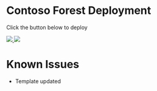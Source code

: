 # Contoso Forest Deployment

Click the button below to deploy

<a href="https://portal.azure.com/#create/Microsoft.Template/uri/https%3A%2F%2Fraw.githubusercontent.com%2Fadj2010%2FARM%2Fmaster%2Fazuredeploy.json" target="_blank">
    <img src="http://azuredeploy.net/deploybutton.png"/>
</a>
<a href="http://armviz.io/#/?load=https://raw.githubusercontent.com/adj2010/ARM/master/azuredeploy.json" target="_blank">
    <img src="http://armviz.io/visualizebutton.png"/>
</a>

# Known Issues

+	Template updated
